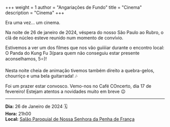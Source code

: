 +++
weight = 1
author = "Angariações de Fundo"
title = "Cinema"
description = "Cinema"
+++

Era uma vez... um cinema.

Na noite de 26 de janeiro de 2024, véspera do nosso São Paulo ao Rubro, o clã de núcleo esteve reunido num momento de convívio.

Estivemos a ver um dos filmes que nos vão guiiiiar durante o encontro local: O Panda do Kung Fu 3(para quem não conseguiu estar presente aconselhamos, 5⭐)!

Nesta noite cheia de animação tivemos também direito a quebra-gelos, chourriço e uma bela guitarrada! 🎶

Foi um prazer estar convosco. Vemo-nos no Café COncerto, dia 17 de fevereiro!
Estejam atentos a novidades muito em breve 😉

---

**Dia:** 26 de Janeiro de 2024 🗓️ \
**Hora:** 21h00 \
**Local:** [Salão Paroquial de Nossa Senhora da Penha de França](https://maps.app.goo.gl/5UpepuxJ5T41kN6B9)
